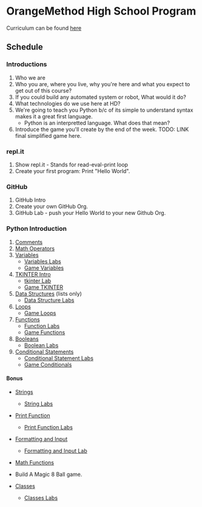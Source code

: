 # OrangeMethod High School Program

Curriculum can be found [here](https://erinwoodrum.github.io/High-School-Program/)

## Schedule

### Introductions
1.  Who we are
2.  Who you are, where you live, why you're here and what you expect to get out of this course?
3.  If you could build any automated system or robot, What would it do? 
4.  What technologies do we use here at HD? 
5.  We're going to teach you Python b/c of its simple to understand syntax makes it a great first language. 
    * Python is an interpretted language.  What does that mean? 
6.  Introduce the game you'll create by the end of the week. TODO: LINK final simplified game here. 

### repl.it
1. Show repl.it - Stands for read-eval-print loop
2. Create your first program:  Print "Hello World". 

### GitHub

1. GitHub Intro
2. Create your own GitHub Org. 
3. GitHub Lab - push your Hello World to your new Github Org. 

### Python Introduction
1. [Comments](./docs/comments.html)
2. [Math Operators](./docs/math-operators.html)
3. [Variables](./docs/variables.html)
   * [Variables Labs](./docs/variables-labs.html)
   * [Game Variables](./docs/game-variables.html)
4. [TKINTER Intro](./docs/tkinter)
    * [tkinter Lab](./docs/tkinter-lab.html)
    * [Game TKINTER](./docs/game-tkinter.html)
5. [Data Structures](./docs/data-structures.html) (lists only)
    * [Data Structure Labs](./docs/data-structures-labs.html)
6. [Loops](./docs/loops.html)
    * [Game Loops](./docs/game-loops.html)
7.  [Functions](./docs/functions.html)
    * [Function Labs](./docs/functions-labs.html)
    * [Game Functions](./docs/game-functions.html)
8. [Booleans](./docs/booleans.html)
    * [Boolean Labs](./docs/boolean-labs.html)
9. [Conditional Statements](./docs/conditional-statements.html)
    * [Conditional Statement Labs](./docs/conditional-statements-labs.html)
    * [Game Conditionals](./docs/game-conditionals.html) 


#### Bonus
-  [Strings](./docs/strings.html)
    * [String Labs](./docs/strings-labs.html)
- [Print Function](./docs/print-function.html)
   * [Print Function Labs](./docs/print-function-labs.html)
- [Formatting and Input](./docs/formatting-and-input.html)
   * [Formatting and Input Lab](./docs/formatting-and-input-labs.html)
- [Math Functions](./docs/math-functions.html)
- Build A Magic 8 Ball game. 

- [Classes](./docs/classes.html)
    * [Classes Labs](./docs/classes-labs.html)
